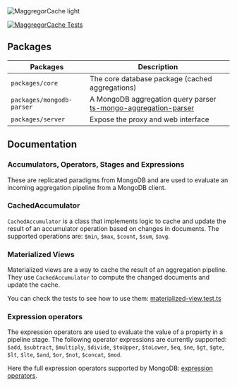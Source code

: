 
<picture>
  <source media="(prefers-color-scheme: dark)" srcset="https://user-images.githubusercontent.com/32603471/227660775-500b7b52-37f6-469c-beea-f3d0f940b4cd.png">
  <img alt="MaggregorCache light" src="https://user-images.githubusercontent.com/32603471/227661043-e747c07d-7813-432d-a866-d1e700461c80.png">
</picture>

[![MaggregorCache Tests](https://github.com/estebgonza/maggregordb/actions/workflows/tests.yaml/badge.svg)](#)
## Packages

| Packages           | Description |
|--------------------|-------------|
| `packages/core`    | The core database package (cached aggregations) |
| `packages/mongodb-parser`  | A MongoDB aggregation query parser [ts-mongo-aggregation-parser](https://github.com/estebgonza/ts-mongo-aggregation-parser) |
| `packages/server` | Expose the proxy and web interface |

## Documentation

### Accumulators, Operators, Stages and Expressions

These are replicated paradigms from MongoDB and are used to evaluate an incoming aggregation pipeline from a MongoDB client.

### CachedAccumulator

`CachedAccumulator` is a class that implements logic to cache and update the result of an accumulator operation based on changes in documents.
The supported operations are: `$min`, `$max`, `$count`, `$sum`, `$avg`.

### Materialized Views

Materialized views are a way to cache the result of an aggregation pipeline. 
They use `CachedAccumulator` to compute the changed documents and update the cache.

You can check the tests to see how to use them: [materialized-view.test.ts](packages/core/tests/materialized-view.test.ts)

### Expression operators

The expression operators are used to evaluate the value of a property in a pipeline stage.
The following operator expressions are currently supported: `$add`, `$subtract`, `$multiply`, `$divide`, `$toUpper`, `$toLower`, `$eq`, `$ne`, `$gt`, `$gte`, `$lt`, `$lte`, `$and`, `$or`, `$not`, `$concat`, `$mod`.

Here the full expression operators supported by MongoDB: [expression operators](https://www.mongodb.com/docs/manual/reference/operator/aggregation/#aggregation-pipeline-operators).
